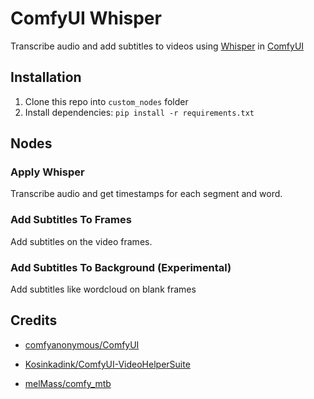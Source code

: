 # ComfyUI Whisper

Transcribe audio and add subtitles to videos using [Whisper](https://github.com/openai/whisper/) in [ComfyUI](https://github.com/comfyanonymous/ComfyUI)

## Installation

1. Clone this repo into `custom_nodes` folder
2. Install dependencies: `pip install -r requirements.txt`

## Nodes

### Apply Whisper

Transcribe audio and get timestamps for each segment and word.

### Add Subtitles To Frames

Add subtitles on the video frames.

### Add Subtitles To Background (Experimental)

Add subtitles like wordcloud on blank frames

## Credits

- [comfyanonymous/ComfyUI](https://github.com/comfyanonymous/ComfyUI)

- [Kosinkadink/ComfyUI-VideoHelperSuite](https://github.com/Kosinkadink/ComfyUI-VideoHelperSuite)

- [melMass/comfy_mtb](https://github.com/melMass/comfy_mtb)
